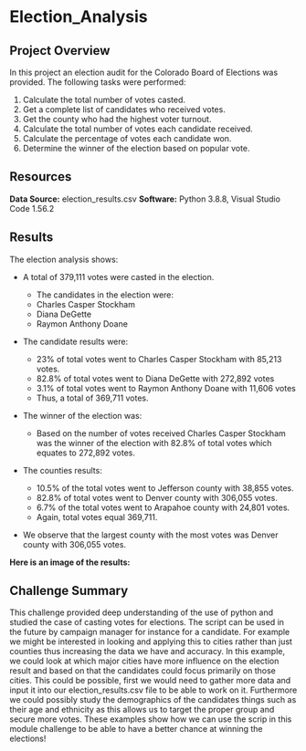 # Election_Analysis

## Project Overview
In this project an election audit for the Colorado Board of Elections was provided. The following tasks were performed:

1. Calculate the total number of votes casted.
2. Get a complete list of candidates who received votes.
3. Get the county who had the highest voter turnout. 
4. Calculate the total number of votes each candidate received. 
5. Calculate the percentage of votes each candidate won. 
6. Determine the winner of the election based on popular vote. 

## Resources
**Data Source:** election_results.csv 
**Software:** Python 3.8.8, Visual Studio Code 1.56.2

## Results 
The election analysis shows:
  * A total of 379,111 votes were casted in the election.
    * The candidates in the election were:
     * Charles Casper Stockham
     * Diana DeGette 
     * Raymon Anthony Doane
      
  * The candidate results were:
      * 23% of total votes went to Charles Casper Stockham with 85,213 votes.
      * 82.8% of total votes went to Diana DeGette with 272,892 votes
      * 3.1% of total votes went to Raymon Anthony Doane with 11,606 votes
      * Thus, a total of 369,711 votes.
      
  * The winner of the election was:
      * Based on the number of votes received Charles Casper Stockham was the winner of the election with 82.8% of total votes which equates to 272,892 votes.
      
  * The counties results:
      * 10.5% of the total votes went to Jefferson county with 38,855 votes.
      * 82.8% of total votes went to Denver county with 306,055 votes.
      * 6.7% of the total votes went to Arapahoe county with 24,801 votes.
      * Again, total votes equal 369,711.

* We observe that the largest county with the most votes was Denver county with 306,055 votes.

**Here is an image of the results:**
 

## Challenge Summary

This challenge provided deep understanding of the use of python and studied the case of casting votes for elections. The script can be used in the future by campaign manager for instance for a candidate. For example we might be interested in looking and applying this to cities rather than just counties thus increasing the data we have and accuracy. In this example, we could look at which major cities have more influence on the election result and based on that the candidates could focus primarily on those cities. This could be possible, first we would need to gather more data and input it into our election_results.csv file to be able to work on it. Furthermore we could possibly study the demographics of the candidates things such as their age and ethnicity as this allows us to target the proper group and secure more votes. These examples show how we can use the scrip in this module challenge to be able to have a better chance at winning the elections!

